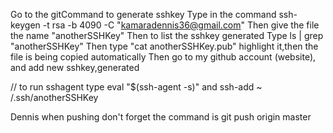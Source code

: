 Go to the gitCommand to generate sshkey
Type in the command ssh-keygen -t rsa -b 4090 -C "kamaradennis36@gmail.com"
Then give the file the name "anotherSSHKey"
Then to list the sshkey generated
Type ls | grep "anotherSSHKey"
Then type "cat anotherSSHKey.pub"
highlight it,then the file is being copied automatically
Then go to my github account (website), and add new sshkey,generated

// to run sshagent
type eval "$(ssh-agent -s)"
and ssh-add ~ /.ssh/anotherSSHKey

Dennis when pushing don't forget the command is
git push origin master 
